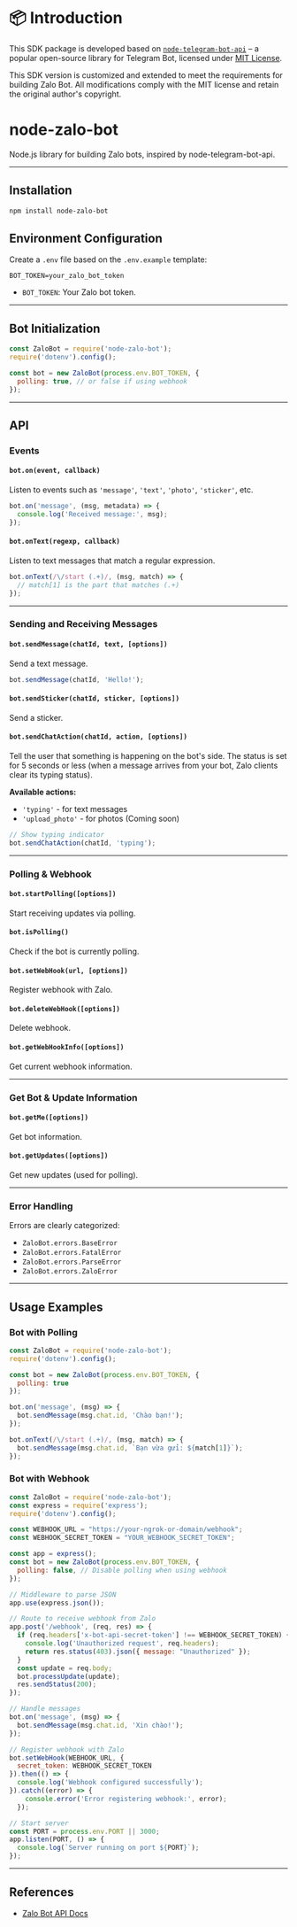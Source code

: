 # 📦 Introduction

This SDK package is developed based on [`node-telegram-bot-api`](https://github.com/yagop/node-telegram-bot-api) – a popular open-source library for Telegram Bot, licensed under [MIT License](https://github.com/yagop/node-telegram-bot-api/blob/master/LICENSE.md).

This SDK version is customized and extended to meet the requirements for building Zalo Bot. All modifications comply with the MIT license and retain the original author's copyright.

# node-zalo-bot

Node.js library for building Zalo bots, inspired by node-telegram-bot-api.

---

## Installation

```bash
npm install node-zalo-bot
```

## Environment Configuration

Create a `.env` file based on the `.env.example` template:

```
BOT_TOKEN=your_zalo_bot_token
```

- `BOT_TOKEN`: Your Zalo bot token.

---

## Bot Initialization

```js
const ZaloBot = require('node-zalo-bot');
require('dotenv').config();

const bot = new ZaloBot(process.env.BOT_TOKEN, {
  polling: true, // or false if using webhook
});
```

---

## API

### Events

#### `bot.on(event, callback)`
Listen to events such as `'message'`, `'text'`, `'photo'`, `'sticker'`, etc.

```js
bot.on('message', (msg, metadata) => {
  console.log('Received message:', msg);
});
```

#### `bot.onText(regexp, callback)`
Listen to text messages that match a regular expression.

```js
bot.onText(/\/start (.+)/, (msg, match) => {
  // match[1] is the part that matches (.+)
});
```

---

### Sending and Receiving Messages

#### `bot.sendMessage(chatId, text, [options])`
Send a text message.

```js
bot.sendMessage(chatId, 'Hello!');
```

#### `bot.sendSticker(chatId, sticker, [options])`
Send a sticker.

#### `bot.sendChatAction(chatId, action, [options])`
Tell the user that something is happening on the bot's side. The status is set for 5 seconds or less (when a message arrives from your bot, Zalo clients clear its typing status).

**Available actions:**
- `'typing'` - for text messages
- `'upload_photo'` - for photos (Coming soon)
```js
// Show typing indicator
bot.sendChatAction(chatId, 'typing');
```

---

### Polling & Webhook

#### `bot.startPolling([options])`
Start receiving updates via polling.

#### `bot.isPolling()`
Check if the bot is currently polling.

#### `bot.setWebHook(url, [options])`
Register webhook with Zalo.

#### `bot.deleteWebHook([options])`
Delete webhook.

#### `bot.getWebHookInfo([options])`
Get current webhook information.

---

### Get Bot & Update Information

#### `bot.getMe([options])`
Get bot information.

#### `bot.getUpdates([options])`
Get new updates (used for polling).

---

### Error Handling

Errors are clearly categorized:
- `ZaloBot.errors.BaseError`
- `ZaloBot.errors.FatalError`
- `ZaloBot.errors.ParseError`
- `ZaloBot.errors.ZaloError`

---

## Usage Examples

### Bot with Polling

```js
const ZaloBot = require('node-zalo-bot');
require('dotenv').config();

const bot = new ZaloBot(process.env.BOT_TOKEN, {
  polling: true
});

bot.on('message', (msg) => {
  bot.sendMessage(msg.chat.id, 'Chào bạn!');
});

bot.onText(/\/start (.+)/, (msg, match) => {
  bot.sendMessage(msg.chat.id, `Bạn vừa gửi: ${match[1]}`);
});
```

### Bot with Webhook

```js
const ZaloBot = require('node-zalo-bot');
const express = require('express');
require('dotenv').config();

const WEBHOOK_URL = "https://your-ngrok-or-domain/webhook";
const WEBHOOK_SECRET_TOKEN = "YOUR_WEBHOOK_SECRET_TOKEN";

const app = express();
const bot = new ZaloBot(process.env.BOT_TOKEN, {
  polling: false, // Disable polling when using webhook
});

// Middleware to parse JSON
app.use(express.json());

// Route to receive webhook from Zalo
app.post('/webhook', (req, res) => {
  if (req.headers['x-bot-api-secret-token'] !== WEBHOOK_SECRET_TOKEN) {
    console.log('Unauthorized request', req.headers);
    return res.status(403).json({ message: "Unauthorized" });
  }
  const update = req.body;
  bot.processUpdate(update);
  res.sendStatus(200);
});

// Handle messages
bot.on('message', (msg) => {
  bot.sendMessage(msg.chat.id, 'Xin chào!');
});

// Register webhook with Zalo
bot.setWebHook(WEBHOOK_URL, {
  secret_token: WEBHOOK_SECRET_TOKEN  
}).then(() => {
  console.log('Webhook configured successfully');
}).catch((error) => {
    console.error('Error registering webhook:', error);
  });

// Start server
const PORT = process.env.PORT || 3000;
app.listen(PORT, () => {
  console.log(`Server running on port ${PORT}`);
});
```

---

## References
- [Zalo Bot API Docs](https://bot.zapps.me/docs/)
